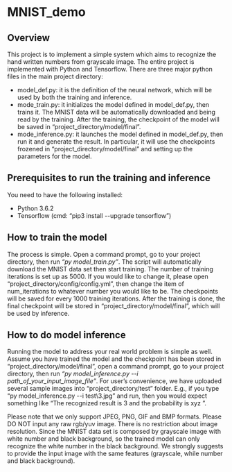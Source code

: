 # MNIST_demo
## Overview
This project is to implement a simple system which aims to recognize the hand written numbers from grayscale image. The entire project is implemented with Python and Tensorflow. There are three major python files in the main project directory:
* model_def.py: it is the definition of the neural network, which will be used by both the training and inference.
* mode_train.py: it initializes the model defined in model_def.py, then trains it. The MNIST data will be automatically downloaded and being read by the training. After the training, the checkpoint of the model will be saved in “project_directory/model/final”.
* mode_inference.py: it launches the model defined in model_def.py, then run it and generate the result. In particular, it will use the checkpoints frozened in “project_directory/model/final” and setting up the parameters for the model.

## Prerequisites to run the training and inference
You need to have the following installed:
* Python 3.6.2
* Tensorflow (cmd: “pip3 install --upgrade tensorflow”)

## How to train the model
The process is simple. Open a command prompt, go to your project directory, then run *“py model_train.py”*. The script will automatically download the MNIST data set then start training. The number of training iterations is set up as 5000. If you would like to change it, please open “project_directory/config/config.yml”, then change the item of num_iterations to whatever number you would like to be. The checkpoints will be saved for every 1000 training iterations. After the training is done, the final checkpoint will be stored in “project_directory/model/final”, which will be used by inference.

## How to do model inference
Running the model to address your real world problem is simple as well. Assume you have trained the model and the checkpoint has been stored in “project_directory/model/final”, open a command prompt, go to your project directory, then run *“py model_inference.py  --i  path_of_your_input_image_file”*. For user’s convenience, we have uploaded several sample images into “project_directory/test” folder. E.g., if you type “py model_inference.py --i  test\3.jpg” and run, then you would expect something like “The recognized result is 3 and the probability is xyz ”.

Please note that we only support JPEG, PNG, GIF and BMP formats. Please DO NOT input any raw rgb/yuv image. There is no restriction about image resolution. Since the MNIST data set is composed by grayscale image with white number and black background, so the trained model can only recognize the white number in the black background. We strongly suggests to provide the input image with the same features (grayscale, while number and black background).

